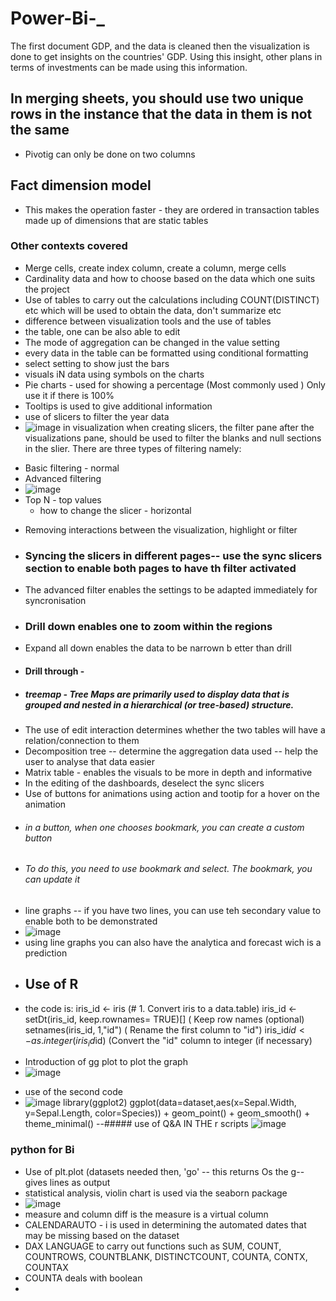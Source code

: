 # Power-Bi-_
The first document GDP, and the data is cleaned then the visualization is done to get insights on the countries' GDP. Using this insight, other plans in terms of investments can be made using this information.
## In merging sheets, you should use two unique rows in the instance that the data in them is not the same
- Pivotig can only be done on two columns
## Fact dimension model 
- This makes the operation faster - they are ordered in transaction tables made up of dimensions that are static tables
### Other contexts covered
- Merge cells, create index column, create a column, merge cells
- Cardinality data and how to choose based on the data which one suits the project 
- Use of tables to carry out the calculations including COUNT(DISTINCT) etc which will be used to obtain the data, don't summarize etc
- difference between visualization tools and the use of tables
- the table, one can be also able to edit
- The mode of aggregation can be changed in the value setting
- every data in the table can be formatted using conditional formatting
- select setting to show just the bars
- visuals iN data using symbols on the charts
- Pie charts - used for showing a percentage (Most commonly used ) Only use it if there is 100%
- Tooltips is used to give additional information
- use of slicers to filter the year data
- ![image](https://github.com/user-attachments/assets/b0e45bbb-c4cf-4f26-9918-047a97200dc7)
in visualization when creating slicers, the filter pane after the visualizations pane, should be used to filter the blanks and null sections in the slier. There are three types of filtering namely:
* Basic filtering - normal
* Advanced filtering
* ![image](https://github.com/user-attachments/assets/f46b41d3-99e4-4fdc-bd23-9a6e0b5db662)
* Top N - top values
  - how to change the slicer - horizontal 
- Removing interactions between the visualization, highlight or filter
- ### Syncing the slicers in different pages-- use the sync slicers section to enable both pages to have th filter activated
- The advanced filter enables the settings to be adapted immediately for syncronisation 
- ### Drill down enables one to zoom within the regions
- Expand all down enables the data to be narrown b etter than drill
- #### Drill through -
- ##### treemap - Tree Maps are primarily used to display data that is grouped and nested in a hierarchical (or tree-based) structure. 
- The use of edit interaction determines whether the two tables will have a relation/connection to them
- Decomposition tree -- determine the aggregation data used -- help the user to analyse that data easier
- Matrix table - enables the visuals to be more in depth and informative
- In the editing of the dashboards, deselect the sync slicers
- Use of buttons for animations using action and tootip for a hover on the animation
- ###### in a button, when one chooses bookmark, you can create  a custom button
- ###### To do this, you need to use bookmark and select. The bookmark, you can update it
- line graphs -- if you have two lines, you can use teh secondary value to enable both to be demonstrated
- ![image](https://github.com/user-attachments/assets/e5f90950-b83f-44c7-a2c3-f125c830e9c3)
- using line graphs you can also have the analytica and forecast wich is a prediction
- ## Use of R
- the code is:
iris_id <- iris (# 1. Convert iris to a data.table)
iris_id <- setDt(iris_id, keep.rownames= TRUE)[] ( Keep row names (optional)
setnames(iris_id, 1,"id")  ( Rename the first column to "id")
iris_id$id <- as.integer(iris_id$id)  (Convert the "id" column to integer (if necessary)
* Introduction of gg plot to plot the graph
* ![image](https://github.com/user-attachments/assets/ac00da09-c3b9-425e-bc79-55a019b7caa5)
- use of the second code
- ![image](https://github.com/user-attachments/assets/732a95a2-461c-4851-9f44-f85aa1db3c37)
library(ggplot2)
ggplot(data=dataset,aes(x=Sepal.Width, y=Sepal.Length, color=Species)) + geom_point() + geom_smooth() + theme_minimal()
--##### use of Q&A IN THE r scripts
  ![image](https://github.com/user-attachments/assets/58ffc1ad-8d02-4ac1-9e94-f95d5f3a249d)
### python for Bi 
- Use of plt.plot (datasets needed then, 'go' -- this returns Os the g-- gives lines as output
- statistical analysis, violin chart is used via the seaborn package
- ![image](https://github.com/user-attachments/assets/ac1ac34d-a6e7-4f95-8b97-67b90e3f0437)
- measure and column diff is the measure is a virtual column
- CALENDARAUTO - i is used in determining the automated dates that may be missing based on the dataset
- DAX LANGUAGE to carry out functions such as SUM, COUNT, COUNTROWS, COUNTBLANK, DISTINCTCOUNT, COUNTA, CONTX, COUNTAX
- COUNTA deals with boolean
- 
